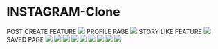 ﻿# INSTAGRAM-Clone
 POST CREATE FEATURE
<img src="https://github.com/AasthaSuryavanshi/INSTAGRAM-Clone/assets/127786788/93b1aa11-c45b-475b-880d-893faf981344">
PROFILE PAGE
<img src="https://github.com/AasthaSuryavanshi/INSTAGRAM-Clone/assets/127786788/69a4862a-00ee-444d-b40e-34339e1f0652">
STORY LIKE FEATURE
<img src="https://github.com/AasthaSuryavanshi/INSTAGRAM-Clone/assets/127786788/9d21d59d-4ca7-4bd8-b71e-931a69794df3">
SAVED PAGE
<img src="https://github.com/AasthaSuryavanshi/INSTAGRAM-Clone/assets/127786788/d1348cd7-7920-4be0-887d-f4ac66c94f3e">
<img src="https://github.com/AasthaSuryavanshi/INSTAGRAM-Clone/assets/127786788/e7fe221f-cc29-468e-a684-02eb181fb643">
<img src="https://github.com/AasthaSuryavanshi/INSTAGRAM-Clone/assets/127786788/b1a66335-08db-458e-8b14-fe73a5a0e7e7">
<img src="https://github.com/AasthaSuryavanshi/INSTAGRAM-Clone/assets/127786788/10d816ee-76a1-4315-be3f-3cd70d799044">
<img src="https://github.com/AasthaSuryavanshi/INSTAGRAM-Clone/assets/127786788/6609be37-d0af-4dc2-be65-f74bab45b008">
<img src="https://github.com/AasthaSuryavanshi/INSTAGRAM-Clone/assets/127786788/191b41e8-25e2-4bab-97b3-39c496fb6015">
<img src="https://github.com/AasthaSuryavanshi/INSTAGRAM-Clone/assets/127786788/6b46a70d-ea69-44db-9699-62907106b233">
<img src="https://github.com/AasthaSuryavanshi/INSTAGRAM-Clone/assets/127786788/64e0f840-33bc-4d2e-b4f7-cb53c7de9853">
<img src="https://github.com/AasthaSuryavanshi/INSTAGRAM-Clone/assets/127786788/8d90d3e7-7228-4270-a3bb-62b45b07ee59">
